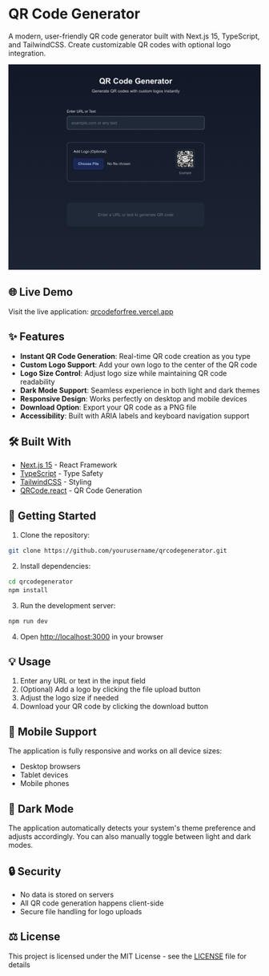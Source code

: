 # QR Code Generator

A modern, user-friendly QR code generator built with Next.js 15, TypeScript, and TailwindCSS. Create customizable QR codes with optional logo integration.

![QR Code Generator Screenshot](./public/screenshot.png)

## 🌐 Live Demo

Visit the live application: [qrcodeforfree.vercel.app](https://qrcodeforfree.vercel.app)

## ✨ Features

- **Instant QR Code Generation**: Real-time QR code creation as you type
- **Custom Logo Support**: Add your own logo to the center of the QR code
- **Logo Size Control**: Adjust logo size while maintaining QR code readability
- **Dark Mode Support**: Seamless experience in both light and dark themes
- **Responsive Design**: Works perfectly on desktop and mobile devices
- **Download Option**: Export your QR code as a PNG file
- **Accessibility**: Built with ARIA labels and keyboard navigation support

## 🛠️ Built With

- [Next.js 15](https://nextjs.org/) - React Framework
- [TypeScript](https://www.typescriptlang.org/) - Type Safety
- [TailwindCSS](https://tailwindcss.com/) - Styling
- [QRCode.react](https://www.npmjs.com/package/qrcode.react) - QR Code Generation

## 🚀 Getting Started

1. Clone the repository:

```bash
git clone https://github.com/yourusername/qrcodegenerator.git
```

2. Install dependencies:

```bash
cd qrcodegenerator
npm install
```

3. Run the development server:

```bash
npm run dev
```

4. Open [http://localhost:3000](http://localhost:3000) in your browser

## 💡 Usage

1. Enter any URL or text in the input field
2. (Optional) Add a logo by clicking the file upload button
3. Adjust the logo size if needed
4. Download your QR code by clicking the download button

## 📱 Mobile Support

The application is fully responsive and works on all device sizes:

- Desktop browsers
- Tablet devices
- Mobile phones

## 🌙 Dark Mode

The application automatically detects your system's theme preference and adjusts accordingly. You can also manually toggle between light and dark modes.

## 🔒 Security

- No data is stored on servers
- All QR code generation happens client-side
- Secure file handling for logo uploads

## ⚖️ License

This project is licensed under the MIT License - see the [LICENSE](LICENSE) file for details
